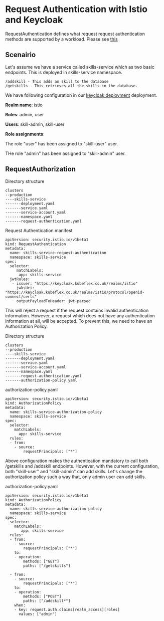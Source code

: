 # Request Authentication with Istio and Keycloak

RequestAuthentication defines what request request authentication methods are supported by a workload. Please see [this](https://istio.io/latest/docs/reference/config/security/request_authentication/)

## Scenairio 
Let's assume we have a service called skills-service which as two basic endpoints. This is deployed in skills-service namespace. 
```
/addskill - This adds an skill to the database
/getskills - This retrieves all the skills in the database.
```

We have following configuration in our [keycloak deployment](docs/keycloak.md) deployment. 

**Realm name**: istio

**Roles**: admin, user

**Users**: skill-admin, skill-user

**Role assignments**:

The role "user" has been assigned to "skill-user" user. 

THe role "admin" has been assigned to "skill-admin" user. 


## RequestAuthorization

Directory structure
```
clusters
--production
----skills-service
-------deployment.yaml
-------service.yaml
-------service-account.yaml
-------namespace.yaml
-------request-authentication.yaml
```

Request Authentication manifest
```
apiVersion: security.istio.io/v1beta1
kind: RequestAuthentication
metadata:
  name: skills-service-request-authentication
  namespace: skills-service
spec:
  selector:
     matchLabels:
      app: skills-service
  jwtRules:
   - issuer: "https://keycloak.kubeflex.co.uk/realms/istio"
     jwksUri: "https://keycloak.kubeflex.co.uk/realms/istio/protocol/openid-connect/certs"
     outputPayloadToHeader: jwt-parsed
```

This will reject a request if the request contains invalid authentication information. However, a request which does not have any authentication information at all, will be accepted. To prevent this, we need to have an Authorization Policy.

Directory structure
```
clusters
--production
----skills-service
-------deployment.yaml
-------service.yaml
-------service-account.yaml
-------namespace.yaml
-------request-authentication.yaml
-------authorization-policy.yaml
```
authorization-policy.yaml
```
apiVersion: security.istio.io/v1beta1
kind: AuthorizationPolicy
metadata:
  name: skills-service-authorization-policy
  namespace: skills-service
spec:
  selector:
    matchLabels:
      app: skills-service
  rules:
  - from:
    - source:
        requestPrincipals: ["*"]
```

Above configuration makes the authentication mandatory to call both /getskills and /addskill endpoints. However, with the current configuration, both "skill-user" and "skill-admin" can add skills. Let's change the authorization policy such a way that, only admin user can add skills. 

authorization-policy.yaml
```
apiVersion: security.istio.io/v1beta1
kind: AuthorizationPolicy
metadata:
  name: skills-service-authorization-policy
  namespace: skills-service
spec:
  selector:
    matchLabels:
       app: skills-service
  rules:
  - from:
    - source:
        requestPrincipals: ["*"]
    to:
    - operation:
        methods: ["GET"]
        paths: ["/getskills"]

  - from:
    - source:
        requestPrincipals: ["*"]
    to:
    - operation:
        methods: ["POST"]
        paths: ["/addskill*"]
    when:
    - key: request.auth.claims[realm_access][roles]
      values: ["admin"]
```

